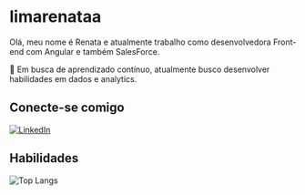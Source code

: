 
# limarenataa
Olá, meu nome é Renata e atualmente trabalho como desenvolvedora Front-end com Angular e também SalesForce.

🚀 Em busca de aprendizado contínuo, atualmente busco desenvolver habilidades em dados e analytics.


## Conecte-se comigo

[![LinkedIn](https://img.shields.io/badge/LinkedIn-000?style=for-the-badge&logo=linkedin&logoColor=0E76A8)](https://www.linkedin.com/in/limarenataa/)

## Habilidades
![Top Langs](https://github-readme-stats-git-masterrstaa-rickstaa.vercel.app/api/top-langs/?username=limarenataa&bg_color=000&border_color=30A3DC&title_color=E94D5F&text_color=FFF)


